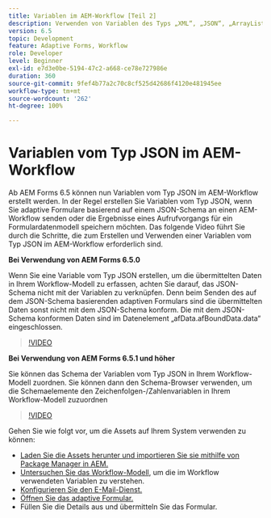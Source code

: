 ```yaml
---
title: Variablen im AEM-Workflow [Teil 2]
description: Verwenden von Variablen des Typs „XML“, „JSON“, „ArrayList“ und „Document“ in einem AEM-Workflow
version: 6.5
topic: Development
feature: Adaptive Forms, Workflow
role: Developer
level: Beginner
exl-id: e7d3e0be-5194-47c2-a668-ce78e727986e
duration: 360
source-git-commit: 9fef4b77a2c70c8cf525d42686f4120e481945ee
workflow-type: tm+mt
source-wordcount: '262'
ht-degree: 100%

---
```


# Variablen vom Typ JSON im AEM-Workflow

Ab AEM Forms 6.5 können nun Variablen vom Typ JSON im AEM-Workflow erstellt werden. In der Regel erstellen Sie Variablen vom Typ JSON, wenn Sie adaptive Formulare basierend auf einem JSON-Schema an einen AEM-Workflow senden oder die Ergebnisse eines Aufrufvorgangs für ein Formulardatenmodell speichern möchten. Das folgende Video führt Sie durch die Schritte, die zum Erstellen und Verwenden einer Variablen vom Typ JSON im AEM-Workflow erforderlich sind.

**Bei Verwendung von AEM Forms 6.5.0**

Wenn Sie eine Variable vom Typ JSON erstellen, um die übermittelten Daten in Ihrem Workflow-Modell zu erfassen, achten Sie darauf, das JSON-Schema nicht mit der Variablen zu verknüpfen. Denn beim Senden des auf dem JSON-Schema basierenden adaptiven Formulars sind die übermittelten Daten sonst nicht mit dem JSON-Schema konform. Die mit dem JSON-Schema konformen Daten sind im Datenelement „afData.afBoundData.data“ eingeschlossen.

>[!VIDEO](https://video.tv.adobe.com/v/26444?quality=12&learn=on)


**Bei Verwendung von AEM Forms 6.5.1 und höher**

Sie können das Schema der Variablen vom Typ JSON in Ihrem Workflow-Modell zuordnen. Sie können dann den Schema-Browser verwenden, um die Schemaelemente den Zeichenfolgen-/Zahlenvariablen in Ihrem Workflow-Modell zuzuordnen

>[!VIDEO](https://video.tv.adobe.com/v/28097?quality=12&learn=on)

Gehen Sie wie folgt vor, um die Assets auf Ihrem System verwenden zu können:

* [Laden Sie die Assets herunter und importieren Sie sie mithilfe von Package Manager in AEM.](assets/jsonandstringvariable.zip)
* [Untersuchen Sie das Workflow-Modell](http://localhost:4502/editor.html/conf/global/settings/workflow/models/jsonvariable.html), um die im Workflow verwendeten Variablen zu verstehen.
* [Konfigurieren Sie den E-Mail-Dienst.](https://helpx.adobe.com/de/experience-manager/6-5/sites/administering/using/notification.html#ConfiguringtheMailService)
* [Öffnen Sie das adaptive Formular.](http://localhost:4502/content/dam/formsanddocuments/afbasedonjson/jcr:content?wcmmode=disabled)
* Füllen Sie die Details aus und übermitteln Sie das Formular.
